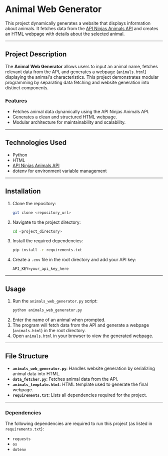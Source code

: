 
# **Animal Web Generator**

This project dynamically generates a website that displays information about animals. It fetches data from the [API Ninjas Animals API](https://api-ninjas.com/) and creates an HTML webpage with details about the selected animal.

---

## **Project Description**

The **Animal Web Generator** allows users to input an animal name, fetches relevant data from the API, and generates a webpage (`animals.html`) displaying the animal's characteristics. This project demonstrates modular programming by separating data fetching and website generation into distinct components.

### **Features**
- Fetches animal data dynamically using the API Ninjas Animals API.
- Generates a clean and structured HTML webpage.
- Modular architecture for maintainability and scalability.

---

## **Technologies Used**
- Python
- HTML
- [API Ninjas Animals API](https://api-ninjas.com/)
- dotenv for environment variable management

---

## **Installation**

1. Clone the repository:
   ```bash
   git clone <repository_url>
   ```
2. Navigate to the project directory:
   ```bash
   cd <project_directory>
   ```
3. Install the required dependencies:
   ```bash
   pip install -r requirements.txt
   ```

4. Create a `.env` file in the root directory and add your API key:
   ```plaintext
   API_KEY=your_api_key_here
   ```

---

## **Usage**

1. Run the `animals_web_generator.py` script:
   ```bash
   python animals_web_generator.py
   ```
2. Enter the name of an animal when prompted.
3. The program will fetch data from the API and generate a webpage (`animals.html`) in the root directory.
4. Open `animals.html` in your browser to view the generated webpage.

---

## **File Structure**

- **`animals_web_generator.py`**: Handles website generation by serializing animal data into HTML.
- **`data_fetcher.py`**: Fetches animal data from the API.
- **`animals_template.html`**: HTML template used to generate the final webpage.
- **`requirements.txt`**: Lists all dependencies required for the project.

---



### **Dependencies**
The following dependencies are required to run this project (as listed in `requirements.txt`):
- `requests`
- `os`
- `dotenv`




